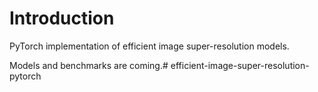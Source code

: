 # Introduction
PyTorch implementation of efficient image super-resolution models.  

Models and benchmarks are coming.# efficient-image-super-resolution-pytorch
